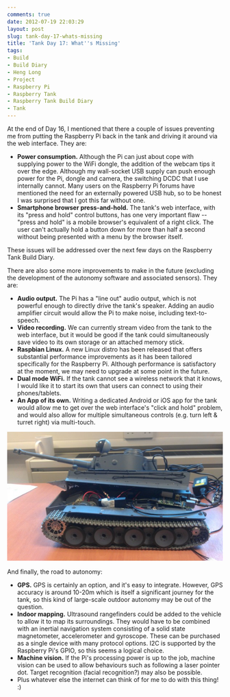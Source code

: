 ```yaml
---
comments: true
date: 2012-07-19 22:03:29
layout: post
slug: tank-day-17-whats-missing
title: 'Tank Day 17: What''s Missing'
tags:
- Build
- Build Diary
- Heng Long
- Project
- Raspberry Pi
- Raspberry Tank
- Raspberry Tank Build Diary
- Tank
---
```


At the end of Day 16, I mentioned that there a couple of issues preventing me from putting the Raspberry Pi back in the tank and driving it around via the web interface.  They are:

  * **Power consumption.**  Although the Pi can just about cope with supplying power to the WiFi dongle, the addition of the webcam tips it over the edge.  Although my wall-socket USB supply can push enough power for the Pi, dongle and camera, the switching DCDC that I use internally cannot.  Many users on the Raspberry Pi forums have mentioned the need for an externally powered USB hub, so to be honest I was surprised that I got this far without one.
  * **Smartphone browser press-and-hold.** The tank's web interface, with its "press and hold" control buttons, has one very important flaw -- "press and hold" is a mobile browser's equivalent of a right click.  The user can't actually hold a button down for more than half a second without being presented with a menu by the browser itself.

These issues will be addressed over the next few days on the Raspberry Tank Build Diary.

There are also some more improvements to make in the future (excluding the development of the autonomy software and associated sensors).  They are:
	
  * **Audio output.**  The Pi has a "line out" audio output, which is not powerful enough to directly drive the tank's speaker.  Adding an audio amplifier circuit would allow the Pi to make noise, including text-to-speech.
  * **Video recording.** We can currently stream video from the tank to the web interface, but it would be good if the tank could simultaneously save video to its own storage or an attached memory stick.
  * **Raspbian Linux.**  A new Linux distro has been released that offers substantial performance improvements as it has been tailored specifically for the Raspberry Pi.  Although performance is satisfactory at the moment, we may need to upgrade at some point in the future.
  * **Dual mode WiFi.**  If the tank cannot see a wireless network that it knows, I would like it to start its own that users can connect to using their phones/tablets.
  * **An App of its own.**  Writing a dedicated Android or iOS app for the tank would allow me to get over the web interface's "click and hold" problem, and would also allow for multiple simultaneous controls (e.g. turn left & turret right) via multi-touch.

[![Mostly Assembled Tank](/hardware/raspberry-tank/IMG_20120712_145425-600x358.jpg)](/hardware/raspberry-tank/IMG_20120712_145425.jpg)

And finally, the road to autonomy:
	
  * **GPS.**  GPS is certainly an option, and it's easy to integrate.  However, GPS accuracy is around 10-20m which is itself a significant journey for the tank, so this kind of large-scale outdoor autonomy may be out of the question.
  * **Indoor mapping.**  Ultrasound rangefinders could be added to the vehicle to allow it to map its surroundings.  They would have to be combined with an inertial navigation system consisting of a solid state magnetometer, accelerometer and gyroscope.  These can be purchased as a single device with many protocol options.  I2C is supported by the Raspberry Pi's GPIO, so this seems a logical choice.
  * **Machine vision.** If the Pi's processing power is up to the job, machine vision can be used to allow behaviours such as following a laser pointer dot.  Target recognition (facial recognition?) may also be possible.
  * Plus whatever else the internet can think of for me to do with this thing! :)

